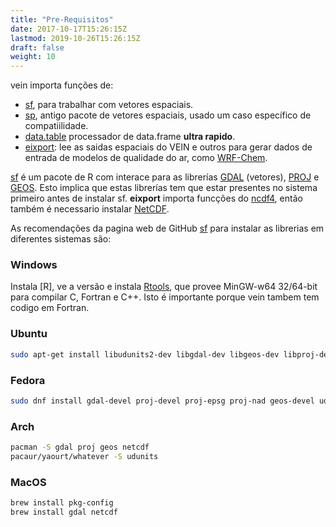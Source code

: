 ```yaml
---
title: "Pre-Requisitos"
date: 2017-10-17T15:26:15Z
lastmod: 2019-10-26T15:26:15Z
draft: false
weight: 10
---
```


vein importa funções de:

- [sf](https://github.com/r-spatial/sf/), para trabalhar com vetores espaciais.
- [sp](https://github.com/edzer/sp/), antigo pacote de vetores espaciais, usado um caso específico de compatiilidade.
- [data.table](https://github.com/Rdatatable/data.table) processador de data.frame **ultra rapido**.
- [eixport](https://github.com/atmoschem/vein/): lee as saidas espaciais do VEIN e outros para gerar dados de entrada de modelos de qualidade do ar, como [WRF-Chem](https://www2.acom.ucar.edu/wrf-chem).


[sf](https://github.com/r-spatial/sf/) é um pacote de R com interace para as librerías [GDAL](http://www.gdal.org/) (vetores), [PROJ](http://proj4.org/) e [GEOS](http://trac.osgeo.org/geos). Esto implica que estas librerías tem que estar presentes no sistema primeiro antes de instalar sf. 
**eixport** importa funcções do [ncdf4](https://CRAN.R-project.org/package=ncdf4), então também é necessario instalar [NetCDF](https://www.unidata.ucar.edu/software/netcdf/).

As recomendações da pagina web de GitHub [sf](https://github.com/r-spatial/sf/) para instalar as librerias em diferentes sistemas são:

### Windows

Instala [R], ve a versão e instala [Rtools](https://cran.r-project.org/bin/windows/Rtools/), que provee MinGW-w64 32/64-bit para compilar C, Fortran e C++. Isto é importante porque vein tambem tem codigo em Fortran.


### Ubuntu

```bash
sudo apt-get install libudunits2-dev libgdal-dev libgeos-dev libproj-dev libnetcdf-dev
```

### Fedora

```bash
sudo dnf install gdal-devel proj-devel proj-epsg proj-nad geos-devel udunits2-devel netcdf-devel
```

### Arch

```bash
pacman -S gdal proj geos netcdf
pacaur/yaourt/whatever -S udunits
```

### MacOS

```bash
brew install pkg-config
brew install gdal netcdf
```

